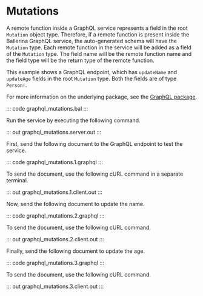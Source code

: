 # Mutations

A remote function inside a GraphQL service represents a field in the root `Mutation` object type. Therefore, if a remote function is present inside the Ballerina GraphQL service, the auto-generated schema will have the `Mutation` type. Each remote function in the service will be added as a field of the `Mutation` type. The field name will be the remote function name and the field type will be the return type of the remote function.

This example shows a GraphQL endpoint, which has `updateName` and `updateAge` fields in the root `Mutation` type. Both the fields are of type `Person!`.

For more information on the underlying package, see the [GraphQL package](https://lib.ballerina.io/ballerina/graphql/latest/).

::: code graphql_mutations.bal :::

Run the service by executing the following command.

::: out graphql_mutations.server.out :::

First, send the following document to the GraphQL endpoint to test the service.

::: code graphql_mutations.1.graphql :::

To send the document, use the following cURL command in a separate terminal.

::: out graphql_mutations.1.client.out :::

Now, send the following document to update the name.

::: code graphql_mutations.2.graphql :::

To send the document, use the following cURL command.

::: out graphql_mutations.2.client.out :::

Finally, send the following document to update the age.

::: code graphql_mutations.3.graphql :::

To send the document, use the following cURL command.

::: out graphql_mutations.3.client.out :::
